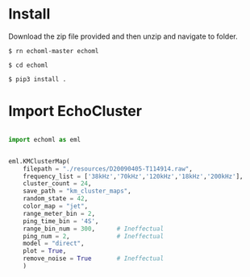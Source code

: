 # Install

Download the zip file provided and then unzip and navigate to folder.

    $ rn echoml-master echoml

    $ cd echoml

    $ pip3 install .


# Import EchoCluster

```python

import echoml as eml


eml.KMClusterMap(
    filepath = "./resources/D20090405-T114914.raw",
    frequency_list = ['38kHz','70kHz','120kHz','18kHz','200kHz'],
    cluster_count = 24,
    save_path = "km_cluster_maps",
    random_state = 42,
    color_map = "jet",
    range_meter_bin = 2,
    ping_time_bin = '4S',
    range_bin_num = 300,      # Ineffectual
    ping_num = 2,             # Ineffectual
    model = "direct",
    plot = True,
    remove_noise = True       # Ineffectual
    )


```



